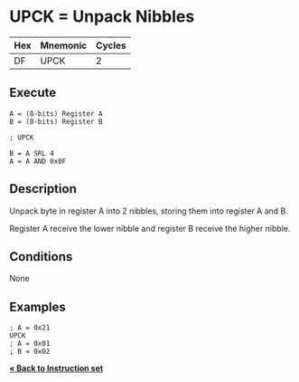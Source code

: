 # UPCK = Unpack Nibbles

| Hex | Mnemonic | Cycles |
| --- | -------- | ------ |
| DF  | UPCK     | 2      |

## Execute

```
A = (8-bits) Register A
B = (8-bits) Register B
```

```
; UPCK

B = A SRL 4
A = A AND 0x0F
```

## Description

Unpack byte in register A into 2 nibbles, storing them into register A and B.

Register A receive the lower nibble and register B receive the higher nibble.

## Conditions

None

## Examples

```
; A = 0x21
UPCK
; A = 0x01
; B = 0x02
```

[**« Back to Instruction set**](../S1C88_InstructionSet.md)
